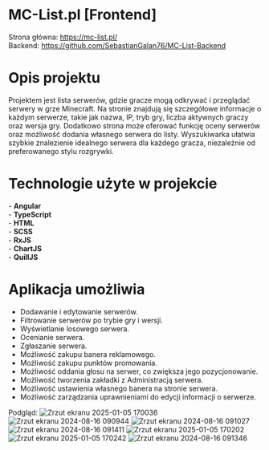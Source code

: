 # MC-List.pl [Frontend]
Strona główna: https://mc-list.pl/ <br>
Backend: https://github.com/SebastianGalan76/MC-List-Backend

<h1>Opis projektu</h1>
Projektem jest lista serwerów, gdzie gracze mogą odkrywać i przeglądać serwery w grze Minecraft. Na stronie znajdują się szczegółowe informacje o każdym serwerze, takie jak nazwa, IP, tryb gry, liczba aktywnych graczy oraz wersja gry. Dodatkowo strona może oferować funkcję oceny serwerów oraz możliwość dodania własnego serwera do listy. Wyszukiwarka ułatwia szybkie znalezienie idealnego serwera dla każdego gracza, niezależnie od preferowanego stylu rozgrywki.

<h1>Technologie użyte w projekcie</h1>
- <b>Angular</b><br>
- <b>TypeScript</b><br>
- <b>HTML</b><br>
- <b>SCSS</b><br>
- <b>RxJS</b><br>
- <b>ChartJS</b><br>
- <b>QuillJS</b><br>

<h1>Aplikacja umożliwia</h1>
<ul>
  <li>Dodawanie i edytowanie serwerów.</li>
<li>Filtrowanie serwerów po trybie gry i wersji.</li>
<li>Wyświetlanie losowego serwera.</li>
<li>Ocenianie serwera.</li>
<li>Zgłaszanie serwera.</li>
<li>Możliwość zakupu banera reklamowego.</li>
<li>Możliwość zakupu punktów promowania.</li>
<li>Możliwość oddania głosu na serwer, co zwiększa jego pozycjonowanie.</li>
<li>Możliwość tworzenia zakładki z Administracją serwera.</li>
<li>Możliwość ustawienia własnego banera na stronie serwera.</li>
<li>Możliwość zarządzania uprawnieniami do edycji informacji o serwerze.</li>
</ul>

Podgląd:
![Zrzut ekranu 2025-01-05 170036](https://github.com/user-attachments/assets/1fee23ee-ee35-4021-a2c5-669aac2e10e7)
![Zrzut ekranu 2024-08-16 090944](https://github.com/user-attachments/assets/c5fe9ccd-9b94-4e9e-a3ea-a7e976a6a6d3)
![Zrzut ekranu 2024-08-16 091027](https://github.com/user-attachments/assets/db02129b-c01c-4d9a-8962-990f6ced7509)
![Zrzut ekranu 2024-08-16 091411](https://github.com/user-attachments/assets/8d1780b7-4159-4d11-96f0-0e193e3479b5)
![Zrzut ekranu 2025-01-05 170202](https://github.com/user-attachments/assets/e338ca38-46b1-4883-b265-793fd6c38ee8)
![Zrzut ekranu 2025-01-05 170242](https://github.com/user-attachments/assets/726b80cf-5993-49d5-a9b2-3d7c51d6c097)
![Zrzut ekranu 2024-08-16 091346](https://github.com/user-attachments/assets/9080e420-87d8-41d1-885b-2e897de41c70)
